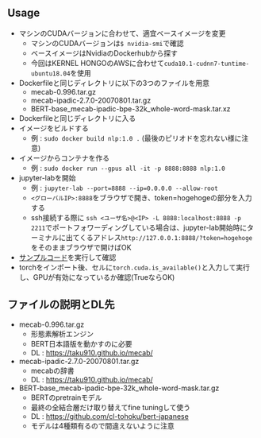 ## Usage
- マシンのCUDAバージョンに合わせて、適宜ベースイメージを変更
    - マシンのCUDAバージョンは`$ nvidia-smi`で確認
    - ベースイメージはNvidiaのDockerhubから探す
    - 今回はKERNEL HONGOのAWSに合わせて`cuda10.1-cudnn7-tuntime-ubuntu18.04`を使用
- Dockerfileと同じディレクトリに以下の3つのファイルを用意
    - mecab-0.996.tar.gz
    - mecab-ipadic-2.7.0-20070801.tar.gz
    - BERT-base_mecab-ipadic-bpe-32k_whole-word-mask.tar.xz
- Dockerfileと同じディレクトリに入る
- イメージをビルドする
    - 例 : `sudo docker build nlp:1.0 .` (最後のピリオドを忘れない様に注意)
- イメージからコンテナを作る
    - 例 : `sudo docker run --gpus all -it -p 8888:8888 nlp:1.0`
- jupyter-labを開始
    - 例 : `jupyter-lab --port=8888 --ip=0.0.0.0 --allow-root`
    - `<グローバルIP>:8888`をブラウザで開き、token=hogehogeの部分を入力する
    - ssh接続する際に `ssh <ユーザ名>@<IP> -L 8888:localhost:8888 -p 2211`でポートフォワーディングしている場合は、jupyter-lab開始時にターミナルに出てくるアドレス`http://127.0.0.1:8888/?token=hogehoge`をそのままブラウザで開けばOK
- [サンプルコード](https://github.com/cl-tohoku/bert-japanese/blob/master/masked_lm_example.ipynb)を実行して確認
- torchをインポート後、セルに`torch.cuda.is_available()`と入力して実行し、GPUが有効になっているか確認(TrueならOK)

## ファイルの説明とDL先

- mecab-0.996.tar.gz
    - 形態素解析エンジン
    - BERT日本語版を動かすのに必要
    - DL : https://taku910.github.io/mecab/
- mecab-ipadic-2.7.0-20070801.tar.gz
    - mecabの辞書
    - DL : https://taku910.github.io/mecab/
- BERT-base_mecab-ipadic-bpe-32k_whole-word-mask.tar.gz
    - BERTのpretrainモデル
    - 最終の全結合層だけ取り替えてfine tuningして使う
    - DL : https://github.com/cl-tohoku/bert-japanese
    - モデルは4種類有るので間違えないように注意

